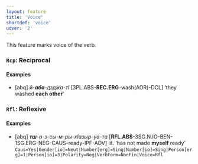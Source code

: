 ```yaml
---
layout: feature
title: 'Voice'
shortdef: 'voice'
udver: '2'
---
```


This feature marks voice of the verb.

### <a name="Rcp">`Rcp`</a>: Reciprocal

#### Examples

* [abq] _й-<b>аба</b>-дзджа-тI_ [3PL.ABS-<b>REC.ERG</b>-wash(AOR)-DCL] ‘they washed <b>each other</b>’

### <a name="Rfl">`Rfl`</a>: Reflexive

#### Examples

* [abq] _<b>тш</b>-а-з-сы-м-ры-хIазыр-уа-та_ [<b>RFL.ABS</b>-3SG.N.IO-BEN-1SG.ERG-NEG-CAUS-ready-IPF-ADV] lit. ‘has not made <b>myself</b> ready’ `Caus=Yes|Gender[io]=Neut|Number[erg]=Sing|Number[io]=Sing|Person[erg]=1|Person[io]=3|Polarity=Neg|VerbForm=NonFin|Voice=Rfl`